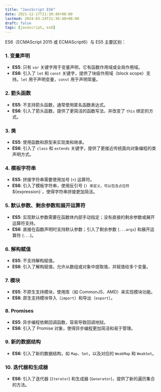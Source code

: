 ```yaml
---
title: "JavsScript ES6"
date: 2021-12-17T21:30:48+08:00
lastmod: 2024-03-24T21:30:48+08:00
draft: false
tags: [javascript, es6]
---
```


ES6（ECMAScript 2015 或 ECMAScript6）与 ES5 主要区别：

### 1. 变量声明

- **ES5**: 只有 `var` 关键字用于变量声明，它有函数作用域或全局作用域。
- **ES6**: 引入了 `let` 和 `const` 关键字，提供了块级作用域（block scope）支持。`let` 用于声明变量，`const` 用于声明常量。

### 2. 箭头函数

- **ES5**: 不支持箭头函数，通常使用匿名函数表达式。
- **ES6**: 引入了箭头函数，提供了更简洁的函数写法，并改变了 `this` 绑定的方式。

### 3. 类

- **ES5**: 使用函数和原型来实现类和继承。
- **ES6**: 引入了 `class` 和 `extends` 关键字，提供了更接近传统面向对象编程的类声明方式。

### 4. 模板字符串

- **ES5**: 拼接字符串需要使用加号 (`+`) 运算符。
- **ES6**: 引入了模板字符串，使用反引号 (`) 来定义，可以包含占位符 `${expression}`，使得字符串拼接更加简洁。

### 5. 默认参数、剩余参数和展开运算符

- **ES5**: 实现默认参数需要在函数体内部手动指定；没有直接的剩余参数或展开运算符支持。
- **ES6**: 直接在函数声明时支持默认参数；引入了剩余参数 (`...args`) 和展开运算符 (`...`)。

### 6. 解构赋值

- **ES5**: 不支持解构赋值。
- **ES6**: 引入了解构赋值，允许从数组或对象中提取值，并赋值给多个变量。

### 7. 模块

- **ES5**: 不原生支持模块，使用库（如 CommonJS、AMD）来实现模块功能。
- **ES6**: 原生支持模块导入（`import`）和导出（`export`）。

### 8. Promises

- **ES5**: 异步编程依赖回调函数，容易导致回调地狱。
- **ES6**: 引入了 Promise 对象，使得异步编程更加简洁和易于管理。

### 9. 新的数据结构

- **ES6**: 引入了新的数据结构，如 `Map`、`Set`，以及对应的 `WeakMap` 和 `WeakSet`。

### 10. 迭代器和生成器

- **ES6**: 引入了迭代器 (`Iterator`) 和生成器 (`Generator`)，提供了新的遍历集合的方法。
